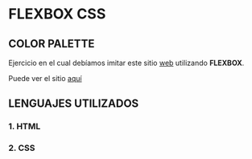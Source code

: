 # FLEXBOX CSS

## COLOR PALETTE

Ejercicio en el cual debíamos imitar este sitio [web](https://uidesigndaily.com/posts/sketch-color-palette-generator-picker--day-1114)
utilizando **FLEXBOX**. 

Puede ver el sitio [aquí](https://jelly-code.github.io/Flexbox-2/)

## LENGUAJES UTILIZADOS

### 1. HTML
### 2. CSS